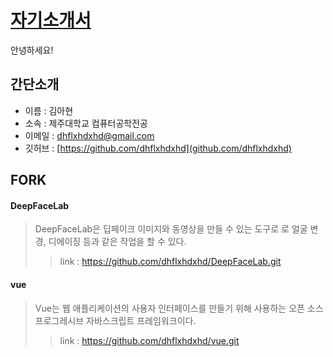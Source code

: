 # [자기소개서](dhflxhdxhd.github.io)

안녕하세요!


## 간단소개

- 이름 : 김아현
- 소속 : 제주대학교 컴퓨터공학전공
- 이메일 : dhflxhdxhd@gmail.com
- 깃허브 : [https://github.com/dhflxhdxhd](github.com/dhflxhdxhd)

## FORK

#### DeepFaceLab
>DeepFaceLab은 딥페이크 이미지와 동영상을 만들 수 있는 도구로 로 얼굴 변경, 디에이징 등과 같은 작업을 할 수 있다.
>> link : https://github.com/dhflxhdxhd/DeepFaceLab.git

#### vue
> Vue는 웹 애플리케이션의 사용자 인터페이스를 만들기 위해 사용하는 오픈 소스 프로그레시브 자바스크립트 프레임워크이다. 
>> link : https://github.com/dhflxhdxhd/vue.git


